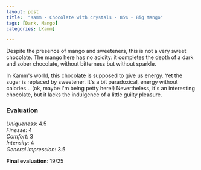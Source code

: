 ```yaml
---
layout: post
title:  "Kamm - Chocolate with crystals - 85% - Big Mango"
tags: [Dark, Mango] 
categories: [Kamm]

---
```


Despite the presence of mango and sweeteners, this is not a very sweet chocolate. The mango here has no acidity: it completes the depth of a dark and sober chocolate, without bitterness but without sparkle.

In Kamm's world, this chocolate is supposed to give us energy. Yet the sugar is replaced by sweetener. It's a bit paradoxical, energy without calories... (ok, maybe I'm being petty here!) Nevertheless, it's an interesting chocolate, but it lacks the indulgence of a little guilty pleasure.

### Evaluation

_Uniqueness_: 4.5  
_Finesse_: 4  
_Comfort_: 3  
_Intensity_: 4  
_General impression_: 3.5

**Final evaluation**: 19/25

